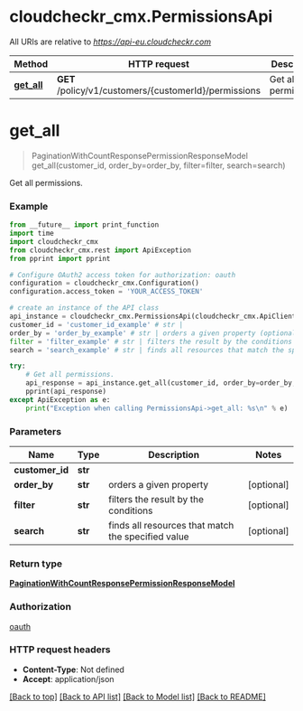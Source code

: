 # cloudcheckr_cmx.PermissionsApi

All URIs are relative to *https://api-eu.cloudcheckr.com*

Method | HTTP request | Description
------------- | ------------- | -------------
[**get_all**](PermissionsApi.md#get_all) | **GET** /policy/v1/customers/{customerId}/permissions | Get all permissions.


# **get_all**
> PaginationWithCountResponsePermissionResponseModel get_all(customer_id, order_by=order_by, filter=filter, search=search)

Get all permissions.

### Example
```python
from __future__ import print_function
import time
import cloudcheckr_cmx
from cloudcheckr_cmx.rest import ApiException
from pprint import pprint

# Configure OAuth2 access token for authorization: oauth
configuration = cloudcheckr_cmx.Configuration()
configuration.access_token = 'YOUR_ACCESS_TOKEN'

# create an instance of the API class
api_instance = cloudcheckr_cmx.PermissionsApi(cloudcheckr_cmx.ApiClient(configuration))
customer_id = 'customer_id_example' # str | 
order_by = 'order_by_example' # str | orders a given property (optional)
filter = 'filter_example' # str | filters the result by the conditions (optional)
search = 'search_example' # str | finds all resources that match the specified value (optional)

try:
    # Get all permissions.
    api_response = api_instance.get_all(customer_id, order_by=order_by, filter=filter, search=search)
    pprint(api_response)
except ApiException as e:
    print("Exception when calling PermissionsApi->get_all: %s\n" % e)
```

### Parameters

Name | Type | Description  | Notes
------------- | ------------- | ------------- | -------------
 **customer_id** | **str**|  | 
 **order_by** | **str**| orders a given property | [optional] 
 **filter** | **str**| filters the result by the conditions | [optional] 
 **search** | **str**| finds all resources that match the specified value | [optional] 

### Return type

[**PaginationWithCountResponsePermissionResponseModel**](PaginationWithCountResponsePermissionResponseModel.md)

### Authorization

[oauth](../README.md#oauth)

### HTTP request headers

 - **Content-Type**: Not defined
 - **Accept**: application/json

[[Back to top]](#) [[Back to API list]](../README.md#documentation-for-api-endpoints) [[Back to Model list]](../README.md#documentation-for-models) [[Back to README]](../README.md)

